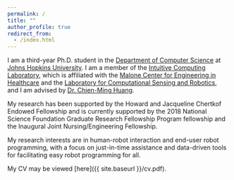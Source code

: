 ```yaml
---
permalink: /
title: ""
author_profile: true
redirect_from:
  - /index.html
---
```

I am a third-year Ph.D. student in the <a href ="https://www.cs.jhu.edu/">Department of Computer Science</a> at <a href="https://www.jhu.edu/">Johns Hopkins University</a>. I am a member of the <a href="http://intuitivecomputing.jhu.edu/">Intuitive Computing Laboratory</a>, which is affiliated with the <a href="https://malonecenter.jhu.edu/">Malone Center for Engineering in Healthcare</a> and the <a href="https://lcsr.jhu.edu/">Laboratory for Computational Sensing and Robotics</a>, and I am advised by <a href ="https://www.cs.jhu.edu/~cmhuang/">Dr. Chien-Ming Huang</a>. 

My research has been supported by the Howard and Jacqueline Chertkof Endowed Fellowship and is currently supported by the 2018 National Science Foundation Graduate Research Fellowship Program fellowship and the Inaugural Joint Nursing/Engineering Fellowship. 

My research interests are in human-robot interaction and end-user robot programming, with a focus on just-in-time assistance and data-driven tools for facilitating easy robot programming for all.

My CV may be viewed  [here]({{ site.baseurl }}/cv.pdf).
